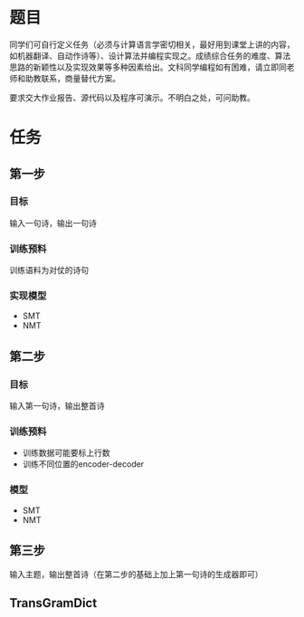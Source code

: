 # 题目
同学们可自行定义任务（必须与计算语言学密切相关，最好用到课堂上讲的内容，如机器翻译、自动作诗等）、设计算法并编程实现之。成绩综合任务的难度、算法思路的新颖性以及实现效果等多种因素给出。文科同学编程如有困难，请立即同老师和助教联系，商量替代方案。

要求交大作业报告、源代码以及程序可演示。不明白之处，可问助教。

# 任务
## 第一步
### 目标
输入一句诗，输出一句诗

### 训练预料
训练语料为对仗的诗句

### 实现模型
- SMT
- NMT

## 第二步
### 目标
输入第一句诗，输出整首诗

### 训练预料
- 训练数据可能要标上行数
- 训练不同位置的encoder-decoder

### 模型
- SMT
- NMT

## 第三步
输入主题，输出整首诗（在第二步的基础上加上第一句诗的生成器即可）




## TransGramDict




